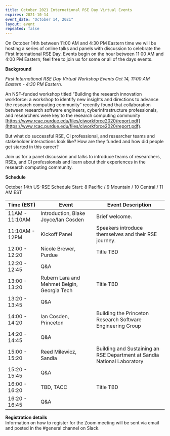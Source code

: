 ```yaml
---
title: October 2021 International RSE Day Virtual Events
expires: 2021-10-14
event_date: "October 14, 2021"
layout: event
repeated: false
---
```


On October 14th between 11:00 AM and 4:30 PM Eastern time we will be hosting a series of online
talks and panels with discussion to celebrate the First International RSE Day. Events 
begin on the hour between 11:00 AM and 4:00 PM Eastern; feel free to join us for some or all
of the days events.

**Background**

_First International RSE Day Virtual Workshop Events Oct 14, 11:00 AM Eastern - 4:30 PM Eastern._

An NSF-funded workshop titled “Building the research innovation workforce: a workshop
to identify new insights and directions to advance the research computing community” recently found that collaboration between research software engineers, cyberinfrastructure professionals, and researchers were key to the research computing community [https://www.rcac.purdue.edu/files/ciworkforce2020/report.pdf](https://www.rcac.purdue.edu/files/ciworkforce2020/report.pdf). 

But what do successful RSE, CI professional, and researcher teams and stakeholder interactions look like? How are they funded and how did people get started in this career?

Join us for a panel discussion and talks to introduce teams of researchers, RSEs, and CI professionals and learn about their experiences in the research computing community.

**Schedule**

October 14th US-RSE Schedule
Start: 8 Pacific / 9 Mountain / 10 Central / 11 AM EST

| Time (EST)  | Event |  Event Description                         |
| ----        | ------|------------------------------------------- |
| 11AM - 11:10AM | Introduction, Blake Joyce/Ian Cosden   | Brief welcome.  |
| 11:10AM - 12PM | Kickoff Panel     | Speakers introduce themselves and their RSE journey. |
| 12:00 - 12:20 | Nicole Brewer, Purdue     | Title TBD                      |
| 12:20 - 12:45 | Q&A               |                                |
| 13:00 - 13:20 | Rubern Lara and Mehmet Belgin, Georgia Tech     | Title TBD                     |
| 13:20 - 13:45 | Q&A               |                                |
| 14:00 - 14:20 | Ian Cosden, Princeton     | Building the Princeton Research Software Engineering Group                      |
| 14:20 - 14:45 | Q&A               |                                |
| 15:00 - 15:20 | Reed Milewicz, Sandia      | Building and Sustaining an RSE Department at Sandia National Laboratory                      |
| 15:20 - 15:45 | Q&A               |                                |
| 16:00 - 16:20 | TBD, TACC     | Title TBD                      |
| 16:20 - 16:45 | Q&A               |                                |


**Registration details**  
Information on how to register for the Zoom meeting will be sent via email and posted in the #general channel on Slack.
